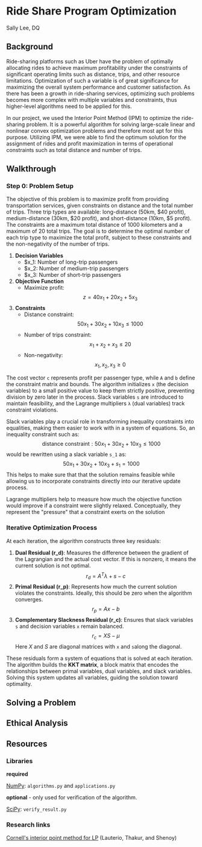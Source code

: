 # Ride Share Program Optimization

Sally Lee, DQ

## Background

Ride-sharing platforms such as Uber have the problem of optimally allocating
rides to achieve maximum profitability under the constraints of significant
operating limits such as distance, trips, and other resource limitations.
Optimization of such a variable is of great significance for maximizing the
overall system performance and customer satisfaction. As there has been a growth
in ride-sharing services, optimizing such problems becomes more complex with
multiple variables and constraints, thus higher-level algorithms need to be
applied for this.

In our project, we used the Interior Point Method (IPM) to optimize the
ride-sharing problem. It is a powerful algorithm for solving large-scale linear
and nonlinear convex optimization problems and therefore most apt for this
purpose. Utilizing IPM, we were able to find the optimum solution for the
assignment of rides and profit maximization in terms of operational constraints
such as total distance and number of trips.

## Walkthrough

### Step 0: Problem Setup
The objective of this problem is to maximize profit from providing transportation services, given constraints on distance and the total number of trips. Three trip types are available: long-distance (50km, $40 profit), medium-distance (30km, $20 profit), and short-distance (10km, $5 profit). The constraints are a maximum total distance of 1000 kilometers and a maximum of 20 total trips. The goal is to determine the optimal number of each trip type to maximize the total profit, subject to these constraints and the non-negativity of the number of trips.

1. **Decision Variables**
	* $x_1: Number of long-trip passengers
	* $x_2: Number of medium-trip passengers
	* $x_3: Number of short-trip passengers
2. **Objective Function**
	* Maximize profit:
	$$
	z = 40x_1+20x_2+5x_3
	$$
3. **Constraints**
	* Distance constraint:
	$$
	50x_1+30x_2+10x_3 \le 1000
	$$
	* Number of trips constraint:
	$$
	x_1+x_2+x_3 \le 20
	$$
	* Non-negativity:
	$$
	x_1, x_2, x_3 \ge 0
	$$

The cost vector `c` represents profit per passenger type, while `A` and `b` define the constraint matrix and bounds. The algorithm initializes `x` (the decision variables) to a small positive value to keep them strictly positive, preventing division by zero later in the process. Slack variables `s` are introduced to maintain feasibility, and the Lagrange multipliers `λ` (dual variables) track constraint violations.

Slack variables play a crucial role in transforming inequality constraints into equalities, making them easier to work with in a system of equations. So, an inequality constraint such as:
$$
\text{distance constraint}: 50x_1+30x_2+10x_3 \le 1000
$$
would be rewritten using a slack variable `s_1` as:
$$
50x_1+30x_2+10x_3 +s_1 = 1000
$$
This helps to make sure that that the solution remains feasible while allowing us to incorporate constraints directly into our iterative update process.

Lagrange multipliers help to measure how much the objective function would improve if a constraint were slightly relaxed. Conceptually, they represent the "pressure" that a constraint exerts on the solution

### Iterative Optimization Process
At each iteration, the algorithm constructs three key residuals:
1. **Dual Residual (r_d)**: Measures the difference between the gradient of the Lagrangian and the actual cost vector. If this is nonzero, it means the current solution is not optimal.
$$
r_d = A^T \lambda+s-c
$$
2. **Primal Residual (r_p)**: Represents how much the current solution violates the constraints. Ideally, this should be zero when the algorithm converges.
$$
r_p = Ax -b
$$
4. **Complementary Slackness Residual (r_c)**: Ensures that slack variables `s` and decision variables `x` remain balanced. 
$$
r_c = XS - \mu
$$
Here $X$ and $S$ are diagonal matrices with `x` and `s`along the diagonal.

These residuals form a system of equations that is solved at each iteration. The algorithm builds the **KKT matrix**, a block matrix that encodes the relationships between primal variables, dual variables, and slack variables. Solving this system updates all variables, guiding the solution toward optimality.

## Solving a Problem

## Ethical Analysis

## Resources

### Libraries

**required**

[NumPy](https://numpy.org/): `algorithms.py` and `applications.py`

**optional** - only used for verification of the algorithm.

[SciPy](https://scipy.org/): `verify_result.py`

### Research links

[Cornell's interior point method for LP](https://optimization.cbe.cornell.edu/index.php?title=Interior-point_method_for_LP)
(Lauterio, Thakur, and Shenoy)
